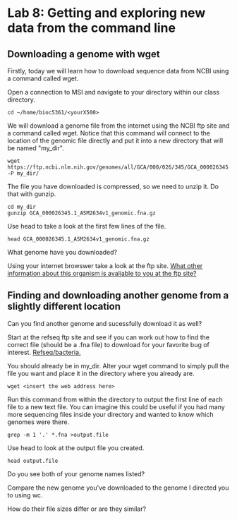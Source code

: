 # Lab 8: Getting and exploring new data from the command line

## Downloading a genome with wget

Firstly, today we will learn how to download sequence data from NCBI using a command called wget.

Open a connection to MSI and navigate to your directory within our class directory.

```
cd ~/home/bioc5361/<yourX500>
```

We will download a genome file from the internet using the NCBI ftp site and a command called wget.
Notice that this command will connect to the location of the genomic file directly and put it into a new directory that will be named "my_dir".

```
wget https://ftp.ncbi.nlm.nih.gov/genomes/all/GCA/000/026/345/GCA_000026345.1_ASM2634v1/GCA_000026345.1_ASM2634v1_genomic.fna.gz -P my_dir/
```

The file you have downloaded is compressed, so we need to unzip it. Do that with gunzip.

```
cd my_dir
gunzip GCA_000026345.1_ASM2634v1_genomic.fna.gz
```

Use head to take a look at the first few lines of the file. 

```
head GCA_000026345.1_ASM2634v1_genomic.fna.gz
```

What genome have you downloaded?

Using your internet browswer take a look at the ftp site. [What other information about this organism is avaliable to you at the ftp site?](https://ftp.ncbi.nlm.nih.gov/genomes/all/GCA/000/026/345/GCA_000026345.1_ASM2634v1)

## Finding and downloading another genome from a slightly different location
Can you find another genome and sucessfully download it as well? 

Start at the refseq ftp site and see if you can work out how to find the correct file (should be a .fna file) to download for your favorite bug of interest. [Refseq/bacteria.](https://ftp.ncbi.nlm.nih.gov/genomes/refseq/bacteria/)

You should already be in my_dir. Alter your wget command to simply pull the file you want and place it in the directory where you already are.

```
wget <insert the web address here>
```
Run this command from within the directory to output the first line of each file to a new text file.
You can imagine this could be useful if you had many more sequencing files inside your directory and wanted to know which genomes were there.

```
grep -m 1 '.' *.fna >output.file
```

Use head to look at the output file you created.

```
head output.file
```
Do you see both of your genome names listed?

Compare the new genome you've downloaded to the genome I directed you to using wc. 

How do their file sizes differ or are they similar?

